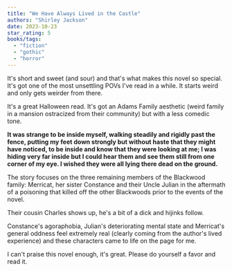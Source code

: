 ```yaml
---
title: "We Have Always Lived in the Castle"
authors: "Shirley Jackson"
date: 2023-10-23
star_rating: 5
books/tags:
  - "fiction"
  - "gothic"
  - "horror"
---
```


It's short and sweet (and sour) and that's what makes this novel so special.
It's got one of the most unsettling POVs I've read in a while. It starts weird
and only gets weirder from there.

It's a great Halloween read. It's got an Adams Family aesthetic (weird family in
a mansion ostracized from their community) but with a less comedic tone.

<!--more-->

**It was strange to be inside myself, walking steadily and rigidly past the
fence, putting my feet down strongly but without haste that they might have
noticed, to be inside and know that they were looking at me; I was hiding very
far inside but I could hear them and see them still from one corner of my eye. I
wished they were all lying there dead on the ground.**

The story focuses on the three remaining members of the Blackwood family:
Merricat, her sister Constance and their Uncle Julian in the aftermath of a
poisoning that killed off the other Blackwoods prior to the events of the novel.

Their cousin Charles shows up, he's a bit of a dick and hijinks follow.

Constance's agoraphobia, Julian's deteriorating mental state and Merricat's
general oddness feel extremely real (clearly coming from the author's lived
experience) and these characters came to life on the page for me.

I can't praise this novel enough, it's great. Please do yourself a favor and
read it.
